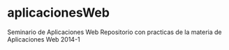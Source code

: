 aplicacionesWeb
===============

Seminario de Aplicaciones Web
Repositorio con practicas de la materia de Aplicaciones Web 2014-1 
